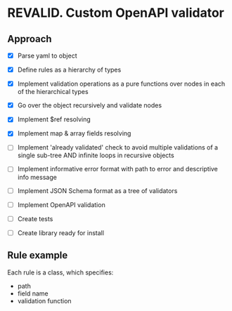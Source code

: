 # REVALID. Custom OpenAPI validator

## Approach

- [x] Parse yaml to object
- [x] Define rules as a hierarchy of types
- [x] Implement validation operations as a pure functions over nodes in each of the hierarchical  types
- [x] Go over the object recursively and validate nodes
- [x] Implement $ref resolving
- [x] Implement map & array fields resolving
- [ ] Implement 'already validated' check to avoid multiple validations of a single sub-tree AND infinite loops in recursive objects
- [ ] Implement informative error format with path to error and descriptive info message
- [ ] Implement JSON Schema format as a tree of validators
- [ ] Implement OpenAPI validation
- [ ] Create tests
- [ ] Create library ready for install


## Rule example

Each rule is a class, which specifies:
- path
- field name
- validation function
